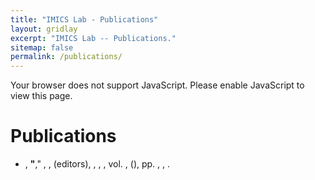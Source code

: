 ```yaml
---
title: "IMICS Lab - Publications"
layout: gridlay
excerpt: "IMICS Lab -- Publications."
sitemap: false
permalink: /publications/
---
```

<!-- Check if JavaScript is enabled -->
<script>
document.documentElement.classList.add('js');
</script>

<!-- Show message if JavaScript is not enabled -->
<noscript>
<div class="no-js-message">
<p>Your browser does not support JavaScript. Please enable JavaScript to view this page.</p>
</div>
</noscript>

<script type="text/javascript" src="{{ site.url }}{{ site.baseurl }}/js/bibtex_js.js"></script>
<bibtex src="{{ site.url }}{{ site.baseurl }}/docs/imics.bib"></bibtex>
<style>
    bibtex { display: none; }
    bibtex_errors { margin-top:10px; color: red;}
</style>


# Publications

<div id="bibtex_errors"></div>

<div class="bibtex_topics"></div>

<div class="bibtex_structure">
<div class="group year" extra="DESC number">
<div class="templates">
</div>
</div>
</div>


<div id="bibtex_display">
<div class="bibtex_template">
<ul>
<li>
<span class="if author">
<span class="author"><span class="first_initial"></span> <span class="last"></span></span>,
</span>
<span class="if title">
<a class="url"><strong>"<span class="title"></span></strong>,"</a>
</span>
<span class="if journal"><em><span class="journal"></span></em>,</span>
<span class="if booktitle"><em><span class="booktitle"></span></em>,</span>
<span class="if editor"><span class="editor"></span> (editors),</span>
<span class="if publisher"><em><span class="publisher"></span></em>,</span>
<span class="if institution"><span class="institution"></span>,</span>
<span class="if address"><span class="address"></span>,</span>
<span class="if volume">vol. <span class="volume"></span>,</span>
<span class="if journal number">(<span class="number"></span>),</span>
<span class="if pages"> pp. <span class="pages"></span>,</span>
<span class="if month"><span class="month"></span>,</span>
<span class="if year"><span class="year"></span>.</span>
<span class="if note"><br><span class="note"></span></span>
</li>
</ul>
</div>
</div>

<br/><br/><br/>